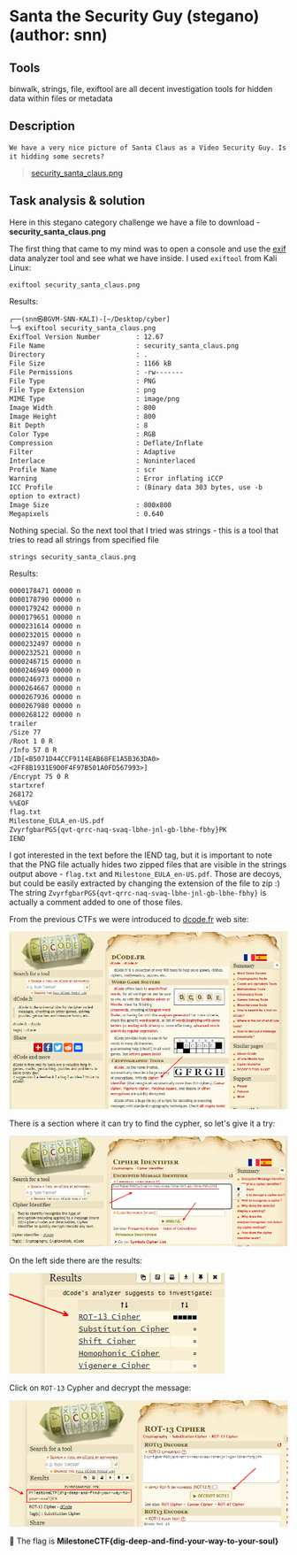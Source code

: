 # Santa the Security Guy (stegano) (author: snn)

## Tools

binwalk, strings, file, exiftool are all decent investigation tools for hidden data within files or metadata

## Description

```
We have a very nice picture of Santa Claus as a Video Security Guy. Is it hidding some secrets?
```

> [security_santa_claus.png](./security_santa_claus.png)

## Task analysis & solution

Here in this stegano category challenge we have a file to download - **security_santa_claus.png**

The first thing that came to my mind was to open a console and use the [exif](https://github.com/exiftool/exiftool) data analyzer tool and see what we have inside. I used `exiftool` from Kali Linux:

```shell
exiftool security_santa_claus.png
```

Results:
```shell
┌──(snn㉿BGVM-SNN-KALI)-[~/Desktop/cyber]
└─$ exiftool security_santa_claus.png 
ExifTool Version Number         : 12.67
File Name                       : security_santa_claus.png
Directory                       : .
File Size                       : 1166 kB
File Permissions                : -rw-------
File Type                       : PNG
File Type Extension             : png
MIME Type                       : image/png
Image Width                     : 800
Image Height                    : 800
Bit Depth                       : 8
Color Type                      : RGB
Compression                     : Deflate/Inflate
Filter                          : Adaptive
Interlace                       : Noninterlaced
Profile Name                    : scr
Warning                         : Error inflating iCCP
ICC Profile                     : (Binary data 303 bytes, use -b option to extract)
Image Size                      : 800x800
Megapixels                      : 0.640
```

Nothing special. 
So the next tool that I tried was strings - this is a tool that tries to read all strings from specified file

```shell
strings security_santa_claus.png
```

Results:
```shell
0000178471 00000 n 
0000178790 00000 n 
0000179242 00000 n 
0000179651 00000 n 
0000231614 00000 n 
0000232015 00000 n 
0000232497 00000 n 
0000232521 00000 n 
0000246715 00000 n 
0000246949 00000 n 
0000246973 00000 n 
0000264667 00000 n 
0000267936 00000 n 
0000267980 00000 n 
0000268122 00000 n 
trailer
/Size 77
/Root 1 0 R
/Info 57 0 R
/ID[<B5071D44CCF9114EAB68FE1A5B363DA0><2FF8B1931E9D0F4F97B501A0FD567993>]
/Encrypt 75 0 R
startxref
268172
%%EOF
flag.txt
Milestone_EULA_en-US.pdf
ZvyrfgbarPGS{qvt-qrrc-naq-svaq-lbhe-jnl-gb-lbhe-fbhy}PK
IEND
```

I got interested in the text before the IEND tag, but it is important to note that the PNG file actually hides two zipped files that are visible in the strings output above - `flag.txt` and `Milestone_EULA_en-US.pdf`. Those are decoys, but could be easily extracted by changing the extension of the file to zip :) The string `ZvyrfgbarPGS{qvt-qrrc-naq-svaq-lbhe-jnl-gb-lbhe-fbhy}` is actually a comment added to one of those files.

From the previous CTFs we were introduced to [dcode.fr](https://www.dcode.fr) web site:

![Alt text](image-dcode.fr.png)

There is a section where it can try to find the cypher, so let's give it a try:

![Alt text](image-dcode.fr.analyze.png)

On the left side there are the results:

![Alt text](image-dcode.fr.analyze.result.png)

Click on `ROT-13` Cypher and decrypt the message:

![Alt text](image-dcode.fr.decrypt.ROT13.png)

:tada:
The flag is **MilestoneCTF{dig-deep-and-find-your-way-to-your-soul}**
